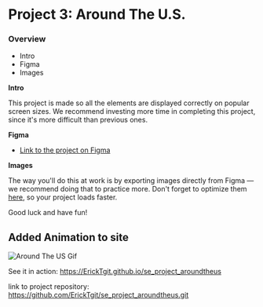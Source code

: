 # Project 3: Around The U.S.

### Overview

- Intro
- Figma
- Images

**Intro**

This project is made so all the elements are displayed correctly on popular screen sizes. We recommend investing more time in completing this project, since it's more difficult than previous ones.

**Figma**

- [Link to the project on Figma](https://www.figma.com/file/ii4xxsJ0ghevUOcssTlHZv/Sprint-3%3A-Around-the-US?node-id=0%3A1)

**Images**

The way you'll do this at work is by exporting images directly from Figma — we recommend doing that to practice more. Don't forget to optimize them [here](https://tinypng.com/), so your project loads faster.

Good luck and have fun!

## Added Animation to site

![Around The US Gif](https://github.com/ErickTgit/se_project_aroundtheus/assets/145604820/eae91fea-a5a2-49ef-b158-34d83ff07441)

See it in action: https://ErickTgit.github.io/se_project_aroundtheus

link to project repository: https://github.com/ErickTgit/se_project_aroundtheus.git
